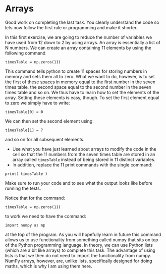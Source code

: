 # Arrays

Good work on completing the last task.  You clearly understand the code so lets now follow the first rule or programming and make it shorter.  

In this first exercise, we are going to reduce the number of variables we have used from 12 down to 2 by using arrays.  An array is essentially a list of N numbers.  We can create an array containing 11 elements by using the following command:

````
timesTable = np.zeros(11)
````

This command tells python to create 11 spaces for storing numbers in memory and sets them all to zero.  What we want to do, however, is to set the first of these spaces in memory equal to the first number in the seven times table, the second space equal to the second number in the seven times table and so on.  We thus have to learn how to set the elements of the array.  Setting these elements is easy, though.  To set the first element equal to zero we simply have to write:

````
timesTable[0] = 0
```` 
 
We can then set the second element using:

`````
timesTable[1] = 7
`````

and so on for all subsequent elements.

- Use what you have just learned about arrays to modify the code in the cell so that the 11 numbers from the seven times table are stored in an array called `timesTable` instead of being stored in 11 distinct variables.
- In addition, replace the 11 print commands with the single command:

````
print( timesTable )
````

Make sure to run your code and to see what the output looks like before running the tests.

Notice that for the command:

```
timesTable = np.zeros(11)
``` 
 
to work we need to have the command:

```
import numpy as np
```

at the top of the program.  As you will hopefully learn in future this command allows us to use functionality from something called numpy that sits on top of the Python programming language.  In theory, we can use Python lists (which are a bit like arrays) to complete this task.  The advantage of using lists is that we then do not need to import the functionality from numpy.  NumPy arrays, however, are, unlike lists, specifically designed for doing maths, which is why I am using them here. 



